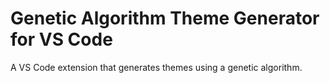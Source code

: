 # Genetic Algorithm Theme Generator for VS Code

A VS Code extension that generates themes using a genetic algorithm.
